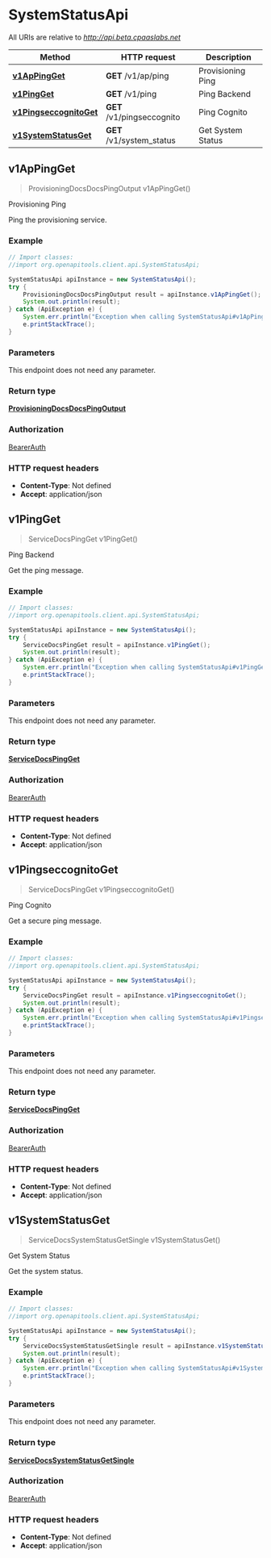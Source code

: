 # SystemStatusApi

All URIs are relative to *http://api.beta.cpaaslabs.net*

Method | HTTP request | Description
------------- | ------------- | -------------
[**v1ApPingGet**](SystemStatusApi.md#v1ApPingGet) | **GET** /v1/ap/ping | Provisioning Ping
[**v1PingGet**](SystemStatusApi.md#v1PingGet) | **GET** /v1/ping | Ping Backend
[**v1PingseccognitoGet**](SystemStatusApi.md#v1PingseccognitoGet) | **GET** /v1/pingseccognito | Ping Cognito
[**v1SystemStatusGet**](SystemStatusApi.md#v1SystemStatusGet) | **GET** /v1/system_status | Get System Status



## v1ApPingGet

> ProvisioningDocsDocsPingOutput v1ApPingGet()

Provisioning Ping

Ping the provisioning service.

### Example

```java
// Import classes:
//import org.openapitools.client.api.SystemStatusApi;

SystemStatusApi apiInstance = new SystemStatusApi();
try {
    ProvisioningDocsDocsPingOutput result = apiInstance.v1ApPingGet();
    System.out.println(result);
} catch (ApiException e) {
    System.err.println("Exception when calling SystemStatusApi#v1ApPingGet");
    e.printStackTrace();
}
```

### Parameters

This endpoint does not need any parameter.

### Return type

[**ProvisioningDocsDocsPingOutput**](ProvisioningDocsDocsPingOutput.md)

### Authorization

[BearerAuth](../README.md#BearerAuth)

### HTTP request headers

- **Content-Type**: Not defined
- **Accept**: application/json


## v1PingGet

> ServiceDocsPingGet v1PingGet()

Ping Backend

Get the ping message.

### Example

```java
// Import classes:
//import org.openapitools.client.api.SystemStatusApi;

SystemStatusApi apiInstance = new SystemStatusApi();
try {
    ServiceDocsPingGet result = apiInstance.v1PingGet();
    System.out.println(result);
} catch (ApiException e) {
    System.err.println("Exception when calling SystemStatusApi#v1PingGet");
    e.printStackTrace();
}
```

### Parameters

This endpoint does not need any parameter.

### Return type

[**ServiceDocsPingGet**](ServiceDocsPingGet.md)

### Authorization

[BearerAuth](../README.md#BearerAuth)

### HTTP request headers

- **Content-Type**: Not defined
- **Accept**: application/json


## v1PingseccognitoGet

> ServiceDocsPingGet v1PingseccognitoGet()

Ping Cognito

Get a secure ping message.

### Example

```java
// Import classes:
//import org.openapitools.client.api.SystemStatusApi;

SystemStatusApi apiInstance = new SystemStatusApi();
try {
    ServiceDocsPingGet result = apiInstance.v1PingseccognitoGet();
    System.out.println(result);
} catch (ApiException e) {
    System.err.println("Exception when calling SystemStatusApi#v1PingseccognitoGet");
    e.printStackTrace();
}
```

### Parameters

This endpoint does not need any parameter.

### Return type

[**ServiceDocsPingGet**](ServiceDocsPingGet.md)

### Authorization

[BearerAuth](../README.md#BearerAuth)

### HTTP request headers

- **Content-Type**: Not defined
- **Accept**: application/json


## v1SystemStatusGet

> ServiceDocsSystemStatusGetSingle v1SystemStatusGet()

Get System Status

Get the system status.

### Example

```java
// Import classes:
//import org.openapitools.client.api.SystemStatusApi;

SystemStatusApi apiInstance = new SystemStatusApi();
try {
    ServiceDocsSystemStatusGetSingle result = apiInstance.v1SystemStatusGet();
    System.out.println(result);
} catch (ApiException e) {
    System.err.println("Exception when calling SystemStatusApi#v1SystemStatusGet");
    e.printStackTrace();
}
```

### Parameters

This endpoint does not need any parameter.

### Return type

[**ServiceDocsSystemStatusGetSingle**](ServiceDocsSystemStatusGetSingle.md)

### Authorization

[BearerAuth](../README.md#BearerAuth)

### HTTP request headers

- **Content-Type**: Not defined
- **Accept**: application/json

